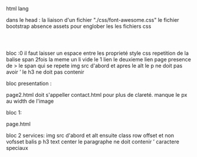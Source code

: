 
<!DOCTYPE html>
html lang
<title>nom de la page</title>
</html>
dans le head :
la liaison d'un fichier "./css/font-awesome.css"
le fichier bootstrap
absence assets pour englober les les fichiers css

<header>


</header>
bloc :0
il faut laisser  un espace entre les proprieté style css
repetition de la balise span 2fois la meme
un li vide
le 1 lien 
le deuxieme lien page presence de &gt;
le span qui se repete 
img src d'abord et apres le alt
le p ne doit pas avoir &rsquo;
le h3 ne doit pas contenir &nbsp;

bloc presentation :

page2.html doit s'appeller contact.html pour plus de clareté.
manque le px au width de l'image

bloc 1:

page.html

bloc 2 services:
img src d'abord et alt ensuite
class row offset et non vofsset
balis p h3 text center le paragraphe ne doit contenir &rsquo; caractere speciaux






